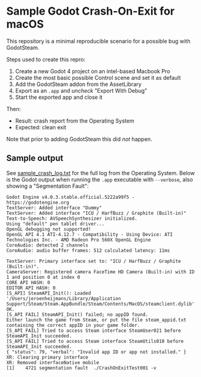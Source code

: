 # Sample Godot Crash-On-Exit for macOS

This repository is a minimal reproducible scenario for a possible bug with GodotSteam.

Steps used to create this repro:

1. Create a new Godot 4 project on an intel-based Macbook Pro
2. Create the most basic possible Control scene and set it as default
3. Add the GodotSteam addon from the AssetLibrary
4. Export as an `.app` and _uncheck_ "Export With Debug"
5. Start the exported app and close it

Then:

- Result: crash report from the Operating System
- Expected: clean exit

Note that prior to adding GodotSteam this did _not_ happen.

## Sample output

See [sample_crash_log.txt](sample_crash_log.txt) for the full log from the Operating System.
Below is the Godot output when running the `.app` executable with `--verbose`, also showing a "Segmentation Fault":

```none
Godot Engine v4.0.3.stable.official.5222a99f5 - https://godotengine.org
TextServer: Added interface "Dummy"
TextServer: Added interface "ICU / HarfBuzz / Graphite (Built-in)"
Text-to-Speech: AVSpeechSynthesizer initialized.
Using "default" pen tablet driver...
OpenGL debugging not supported!
OpenGL API 4.1 ATI-4.12.7 - Compatibility - Using Device: ATI Technologies Inc. - AMD Radeon Pro 560X OpenGL Engine
CoreAudio: detected 2 channels
CoreAudio: audio buffer frames: 512 calculated latency: 11ms

TextServer: Primary interface set to: "ICU / HarfBuzz / Graphite (Built-in)".
CameraServer: Registered camera FaceTime HD Camera (Built-in) with ID 1 and position 0 at index 0
CORE API HASH: 0
EDITOR API HASH: 0
[S_API] SteamAPI_Init(): Loaded '/Users/jeroenheijmans/Library/Application Support/Steam/Steam.AppBundle/Steam/Contents/MacOS/steamclient.dylib' OK.
[S_API FAIL] SteamAPI_Init() failed; no appID found.
Either launch the game from Steam, or put the file steam_appid.txt containing the correct appID in your game folder.
[S_API FAIL] Tried to access Steam interface SteamUser021 before SteamAPI_Init succeeded.
[S_API FAIL] Tried to access Steam interface SteamUtils010 before SteamAPI_Init succeeded.
{ "status": 79, "verbal": "Invalid app ID or app not installed." }
XR: Clearing primary interface
XR: Removed interfaceNative mobile
[1]    4721 segmentation fault  ./CrashOnExitTest001 -v
```

